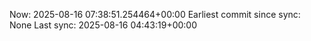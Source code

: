 Now: 2025-08-16 07:38:51.254464+00:00 Earliest commit since sync: None Last sync: 2025-08-16 04:43:19+00:00
